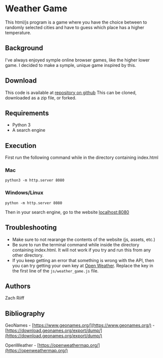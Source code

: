 # Weather Game
This html/js program is a game where you have the choice between to randomly selected cities and have to guess which place has a higher temperature.

## Background
I've always enjoyed symple online browser games, like the higher lower game. I decided to make a symple, unique game inspired by this. 

## Download
This code is available at [repository on github](https://github.com/zriiff) This can be cloned, downloaded as a zip file, or forked.

## Requirements
* Python 3
* A search engine

## Execution
First run the following command while in the directory containing index.html
### Mac
`python3 -m http.server 8080`
### Windows/Linux
`python -m http.server 8080`

Then in your search engine, go to the website [localhost:8080](http://localhost:8080)


## Troubleshooting
 - Make sure to not rearange the contents of the website (js, assets, etc.)
 - Be sure to run the terminal command while inside the directory containing index.html. It will not work if you try and run this from any other directory.
 - If you keep getting an error that something is wrong with the API, then you can try getting your own key at [Open Weather](https://openweathermap.org/). Replace the key in the first line of the `js/weather_game.js` file.

## Authors
Zach Riiff

## Bibliography
GeoNames - [https://www.geonames.org/](https://www.geonames.org/) - [https://download.geonames.org/export/dump/](https://download.geonames.org/export/dump/)

OpenWeather - [https://openweathermap.org/](https://openweathermap.org/)
